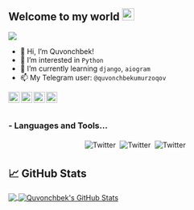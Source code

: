 ## Welcome to my world <img src="https://github.com/TheDudeThat/TheDudeThatCode/blob/master/Assets/Earth.gif" width="24px">

<img src="https://i0.wp.com/blog.knoldus.com/wp-content/uploads/2020/06/python-django.png" href="https://djangoproject.org/">

- 👋 Hi, I’m Quvonchbek!
- 👀 I’m interested in `Python`
- 🌱 I’m currently learning `django`, `aiogram`
- 📫 My Telegram user: `@quvonchbekumurzoqov`


<a href="https://t.me/QuvonchbekUmurzoqov">
  <img align="left" alt="Telegram" width="22px" src="https://cdn.jsdelivr.net/npm/simple-icons@v3/icons/telegram.svg" />
</a>
<a href="https://www.instagram.com/Quvonchbekumurzoqov/">
  <img align="left" alt="Instagram" width="22px" src="https://cdn.jsdelivr.net/npm/simple-icons@v3/icons/instagram.svg" />
</a>
<a href="https://cpython.uz/user/Quvonchbek/">
  <img align="left" alt="Cpython" width="22px" src="https://cdn.jsdelivr.net/npm/simple-icons@3.13.0/icons/codeforces.svg" />
</a>
<a href="https://www.facebook.com/Quvonchbekumurzoqov">
  <img align="left" alt="Facebook" width="22px" src="https://cdn.jsdelivr.net/npm/simple-icons@3.13.0/icons/facebook.svg" />
</a>

<br />
<br />

### - Languages and Tools...


<p align="center">
 <img src="http://img.shields.io/badge/-Java-F89820?style=flat&logo=java&logoColor=white"" alt="Twitter" style="vertical-align:top; margin:4px"><img src="https://img.shields.io/badge/-C%20&%20C++-659ad2?style=flat&logo=c%2B%2B&logoColor=ffffff"alt="Twitter" style="vertical-align:top; margin:4px"><img src="https://img.shields.io/badge/-Python-black?style=flat&logo=python&logoColor=white" alt="Twitter" style="vertical-align:top; margin:4px">

</p>

## &#x1f4c8; GitHub Stats

<a href="https://github.com/quvonchbek-dev/quvonchbek-dev">
  <img align="center" src="https://github-readme-stats.vercel.app/api/top-langs/?username=quvonchbek-dev&hide=java,html&title_color=ffffff&text_color=c9cacc&icon_color=2bbc8a&bg_color=1d1f21" />
</a>
<a href="https://github.com/quvonchbek-dev/quvonchbek-dev">
  <img align="center" src="https://github-readme-stats.vercel.app/api?username=quvonchbek-dev&show_icons=true&line_height=27&count_private=true&title_color=ffffff&text_color=c9cacc&icon_color=2bbc8a&bg_color=1d1f21" alt="Quvonchbek's GitHub Stats" />
</a>

